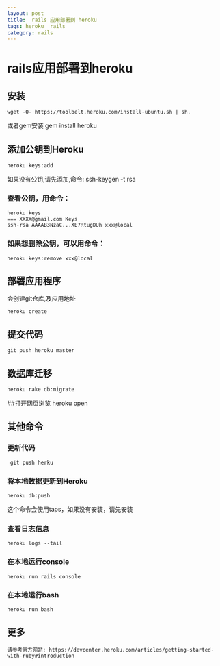 ```yaml
---
layout: post
title:  rails 应用部署到 heroku
tags: heroku  rails
category: rails
---
```


# rails应用部署到heroku

## 安装
    wget -O- https://toolbelt.heroku.com/install-ubuntu.sh | sh.
或者gem安装
    gem install heroku

## 添加公钥到Heroku
    heroku keys:add
如果没有公钥,请先添加,命令:
    ssh-keygen -t rsa

### 查看公钥，用命令：
    heroku keys
	=== XXXX@gmail.com Keys
	ssh-rsa AAAAB3NzaC...XE7RtugDUh xxx@local

### 如果想删除公钥，可以用命令：
    heroku keys:remove xxx@local

## 部署应用程序
会创建git仓库,及应用地址

    heroku create

## 提交代码
    git push heroku master

## 数据库迁移
    heroku rake db:migrate

##打开网页浏览
    heroku open
## 其他命令

### 更新代码
     git push herku


### 将本地数据更新到Heroku
    heroku db:push
这个命令会使用taps，如果没有安装，请先安装

### 查看日志信息
    heroku logs --tail

### 在本地运行console
    heroku run rails console

### 在本地运行bash
    heroku run bash

## 更多
    请参考官方网站: https://devcenter.heroku.com/articles/getting-started-with-ruby#introduction

